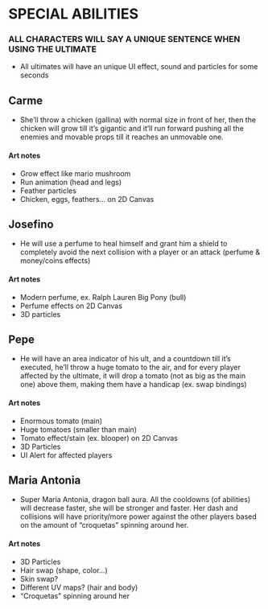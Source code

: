 # SPECIAL ABILITIES

###  ALL CHARACTERS WILL SAY A UNIQUE SENTENCE WHEN USING THE ULTIMATE

- All ultimates will have an unique UI effect, sound and particles for some seconds

##  Carme

- She’ll throw a chicken (gallina) with normal size in front of her, then the chicken will grow till it’s gigantic and it’ll run forward pushing all the enemies and movable props till it reaches an unmovable one.

####  Art notes

- Grow effect like mario mushroom  
- Run animation (head and legs)  
- Feather particles  
- Chicken, eggs, feathers… on 2D Canvas

## Josefino

- He will use a perfume to heal himself and grant him a shield to completely avoid the next collision with a player or an attack (perfume & money/coins effects)

####  Art notes

- Modern perfume, ex. Ralph Lauren Big Pony (bull)  
- Perfume effects on 2D Canvas  
- 3D particles

##  Pepe

- He will have an area indicator of his ult, and a countdown till it’s executed, he’ll throw a huge tomato to the air, and for every player affected by the ultimate, it will drop a tomato (not as big as the main one) above them, making them have a handicap (ex. swap bindings)

#### Art notes

- Enormous tomato (main)  
- Huge tomatoes (smaller than main)   
- Tomato effect/stain (ex. blooper) on 2D Canvas  
- 3D Particles  
- UI Alert for affected players

## Maria Antonia

- Super Maria Antonia, dragon ball aura. All the cooldowns (of abilities) will decrease faster, she will be stronger and faster. Her dash and collisions will have priority/more power against the other players based on the amount of “croquetas” spinning around her.

#### Art notes

- 3D Particles  
- Hair swap (shape, color…)  
- Skin swap?  
- Different UV maps? (hair and body)  
- “Croquetas” spinning around her